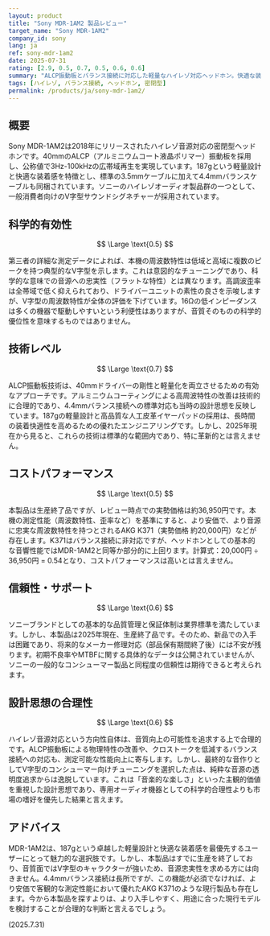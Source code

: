 ```yaml
---
layout: product
title: "Sony MDR-1AM2 製品レビュー"
target_name: "Sony MDR-1AM2"
company_id: sony
lang: ja
ref: sony-mdr-1am2
date: 2025-07-31
rating: [2.9, 0.5, 0.7, 0.5, 0.6, 0.6]
summary: "ALCP振動板とバランス接続に対応した軽量なハイレゾ対応ヘッドホン。快適な装着感が特徴。"
tags: [ハイレゾ, バランス接続, ヘッドホン, 密閉型]
permalink: /products/ja/sony-mdr-1am2/
---
```

## 概要

Sony MDR-1AM2は2018年にリリースされたハイレゾ音源対応の密閉型ヘッドホンです。40mmのALCP（アルミニウムコート液晶ポリマー）振動板を採用し、公称値で3Hz-100kHzの広帯域再生を実現しています。187gという軽量設計と快適な装着感を特徴とし、標準の3.5mmケーブルに加えて4.4mmバランスケーブルも同梱されています。ソニーのハイレゾオーディオ製品群の一つとして、一般消費者向けのV字型サウンドシグネチャーが採用されています。

## 科学的有効性

$$ \Large \text{0.5} $$

第三者の詳細な測定データによれば、本機の周波数特性は低域と高域に複数のピークを持つ典型的なV字型を示します。これは意図的なチューニングであり、科学的な意味での音源への忠実性（フラットな特性）とは異なります。高調波歪率は全帯域で低く抑えられており、ドライバーユニットの素性の良さを示唆しますが、V字型の周波数特性が全体の評価を下げています。16Ωの低インピーダンスは多くの機器で駆動しやすいという利便性はありますが、音質そのものの科学的優位性を意味するものではありません。

## 技術レベル

$$ \Large \text{0.7} $$

ALCP振動板技術は、40mmドライバーの剛性と軽量化を両立させるための有効なアプローチです。アルミニウムコーティングによる高周波特性の改善は技術的に合理的であり、4.4mmバランス接続への標準対応も当時の設計思想を反映しています。187gの軽量設計と高品質な人工皮革イヤーパッドの採用は、長時間の装着快適性を高めるための優れたエンジニアリングです。しかし、2025年現在から見ると、これらの技術は標準的な範囲内であり、特に革新的とは言えません。

## コストパフォーマンス

$$ \Large \text{0.5} $$

本製品は生産終了品ですが、レビュー時点での実勢価格は約36,950円です。本機の測定性能（周波数特性、歪率など）を基準にすると、より安価で、より音源に忠実な周波数特性を持つとされるAKG K371（実勢価格 約20,000円）などが存在します。K371はバランス接続に非対応ですが、ヘッドホンとしての基本的な音響性能ではMDR-1AM2と同等か部分的に上回ります。計算式：20,000円 ÷ 36,950円 = 0.54となり、コストパフォーマンスは高いとは言えません。

## 信頼性・サポート

$$ \Large \text{0.6} $$

ソニーブランドとしての基本的な品質管理と保証体制は業界標準を満たしています。しかし、本製品は2025年現在、生産終了品です。そのため、新品での入手は困難であり、将来的なメーカー修理対応（部品保有期間終了後）には不安が残ります。初期不良率やMTBFに関する具体的なデータは公開されていませんが、ソニーの一般的なコンシューマー製品と同程度の信頼性は期待できると考えられます。

## 設計思想の合理性

$$ \Large \text{0.6} $$

ハイレゾ音源対応という方向性自体は、音質向上の可能性を追求する上で合理的です。ALCP振動板による物理特性の改善や、クロストークを低減するバランス接続への対応も、測定可能な性能向上に寄与します。しかし、最終的な音作りとしてV字型のコンシューマー向けチューニングを選択した点は、純粋な音源の透明度追求からは逸脱しています。これは「音楽的な楽しさ」といった主観的価値を重視した設計思想であり、専用オーディオ機器としての科学的合理性よりも市場の嗜好を優先した結果と言えます。

## アドバイス

MDR-1AM2は、187gという卓越した軽量設計と快適な装着感を最優先するユーザーにとって魅力的な選択肢です。しかし、本製品はすでに生産を終了しており、音質面ではV字型のキャラクターが強いため、音源忠実性を求める方には向きません。4.4mmバランス接続は長所ですが、この機能が必須でなければ、より安価で客観的な測定性能において優れたAKG K371のような現行製品も存在します。今から本製品を探すよりは、より入手しやすく、用途に合った現行モデルを検討することが合理的な判断と言えるでしょう。

(2025.7.31)
